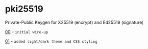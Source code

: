 # pki25519

Private-Public Keygen for X25519 (encrypt) and Ed25519 (signature)

[00](pki-00.html) - `initial wire-up`

[01](pki01.html) - `added light/dark theme and CSS styling`
